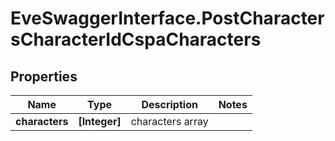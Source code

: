 # EveSwaggerInterface.PostCharactersCharacterIdCspaCharacters

## Properties
Name | Type | Description | Notes
------------ | ------------- | ------------- | -------------
**characters** | **[Integer]** | characters array | 


